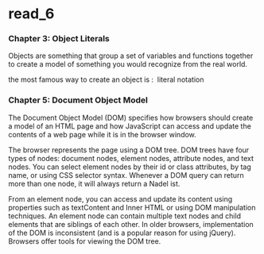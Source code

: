 # read_6

### Chapter 3: Object Literals

Objects are something that group a set of variables and functions together to create a model of something you would recognize from the real world.

the most famous way to create an object is :  literal notation

### Chapter 5: Document Object Model

The Document Object Model (DOM) specifies how browsers should create a model of an HTML page and how JavaScript can access and update the contents of a web page while it is in the browser window.

The browser represents the page using a DOM tree.
DOM trees have four types of nodes: document nodes, element nodes, attribute nodes, and text nodes.
You can select element nodes by their id or class attributes, by tag name, or using CSS selector syntax.
Whenever a DOM query can return more than one node, it will always return a Nadel ist.

From an element node, you can access and update its content using properties such as textContent and Inner HTML or using DOM manipulation techniques.
An element node can contain multiple text nodes and child elements that are siblings of each other.
In older browsers, implementation of the DOM is inconsistent (and is a popular reason for using jQuery).
Browsers offer tools for viewing the DOM tree.
